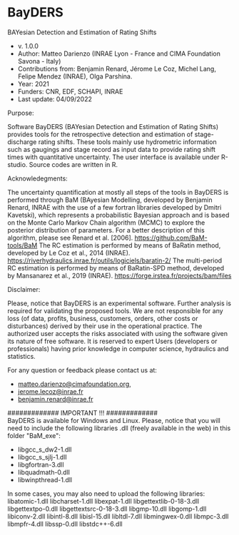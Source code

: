 # BayDERS
BAYesian Detection and Estimation of Rating Shifts


- v. 1.0.0
- Author: Matteo Darienzo (INRAE Lyon - France and CIMA Foundation Savona - Italy)
- Contributions from: 
  Benjamin Renard, Jérome Le Coz, Michel Lang, Felipe Mendez (INRAE), Olga Parshina.
- Year: 2021
- Funders: CNR, EDF, SCHAPI, INRAE
- Last update: 04/09/2022


Purpose:

Software BayDERS (BAYesian Detection and Estimation of Rating Shifts) provides tools for the retrospective detection and estimation of stage-discharge rating shifts. These tools mainly use hydrometric information such as gaugings and stage record as input data to provide rating shift times with quantitative uncertainty. The user interface is available under R-studio. Source codes are written in R.


Acknowledegments:

The uncertainty quantification at mostly all steps of the tools in BayDERS is performed through BaM (BAyesian Modelling, developed by Benjamin Renard, INRAE with the use of a few fortran libraries developed by Dmitri Kavetski), which represents a probabilistic Bayesian approach and is based on the Monte Carlo Markov Chain algorithm (MCMC) to explore the posterior distribution of parameters. For a better description of this algorithm, please see Renard et al. [2006]. https://github.com/BaM-tools/BaM
The RC estimation is performed by means of BaRatin method, developed by Le Coz et al., 2014 (INRAE). https://riverhydraulics.inrae.fr/outils/logiciels/baratin-2/
The multi-period RC estimation is performed by means of BaRatin-SPD method, developed by Mansanarez et al., 2019 (INRAE). https://forge.irstea.fr/projects/bam/files



Disclaimer:

Please, notice that BayDERS is an experimental software. Further analysis is required for validating the proposed tools. We are not responsible for any loss (of data, profits, business, customers, orders, other costs or disturbances) derived by their use in the operational practice. The authorized user accepts the risks associated with using the software given its nature of free software. It is reserved to expert Users (developers or professionals) having prior knowledge in computer science, hydraulics and statistics. 



For any question or feedback please contact us at:
- matteo.darienzo@cimafoundation.org, 
- jerome.lecoz@inrae.fr
- benjamin.renard@inrae.fr





#############
IMPORTANT !!!
#############                                     
BayDERS is available for Windows and Linux.
Please, notice that you will need to include the following libraries .dll (freely available in the web) 
in this folder "BaM_exe":

- libgcc_s_dw2-1.dll
- libgcc_s_sjlj-1.dll
- libgfortran-3.dll
- libquadmath-0.dll
- libwinpthread-1.dll 



In some cases, you may also need to upload the following libraries:
libatomic-1.dll 
libcharset-1.dll
libexpat-1.dll
libgettextlib-0-18-3.dll
libgettextpo-0.dll 
libgettextsrc-0-18-3.dll
libgmp-10.dll
libgomp-1.dll
libiconv-2.dll
libintl-8.dll
libisl-15.dll
libltdl-7.dll
libmingwex-0.dll
libmpc-3.dll
libmpfr-4.dll
libssp-0.dll
libstdc++-6.dll


